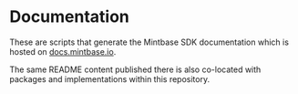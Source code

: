 # Documentation

These are scripts that generate the Mintbase SDK documentation which is hosted on [docs.mintbase.io](https://docs.mintbase.io).

The same README content published there is also co-located with packages and implementations within this repository.
